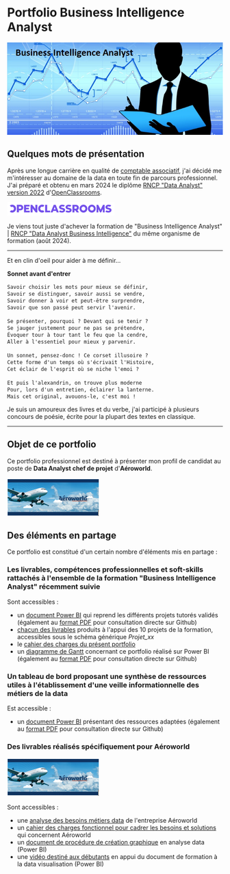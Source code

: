 # Portfolio Business Intelligence Analyst

![Business-Intelligence-Analyst_image](https://github.com/Thierry-Monjo/Portfolio_data_analyst_bi/blob/main/img/Business-Intelligence-Analyst.jpg)

## Quelques mots de présentation
Après une longue carrière en qualité de [comptable associatif](https://www.linkedin.com/in/thierry-monjo-da), j'ai décidé me m'intéresser au domaine de la data en toute fin de parcours professionnel. 
J'ai préparé et obtenu en mars 2024 le diplôme [RNCP "Data Analyst" version 2022](https://www.francecompetences.fr/recherche/rncp/34964/) d'[OpenClassrooms](https://openclassrooms.com/fr/).

![OpenClassrooms_logo](https://github.com/Thierry-Monjo/Portfolio_data_analyst_bi/blob/main/img/OpenClassrooms_logo.png)


Je viens tout juste d'achever la formation de "Business Intelligence Analyst" | [RNCP "Data Analyst Business Intelligence"](https://www.francecompetences.fr/recherche/rncp/37837/) du même organisme de formation (août 2024).

<hr>

Et en clin d'oeil pour aider à me définir...

**Sonnet avant d'entrer**

```
Savoir choisir les mots pour mieux se définir,
Savoir se distinguer, savoir aussi se vendre,
Savoir donner à voir et peut-être surprendre,
Savoir que son passé peut servir l'avenir.

Se présenter, pourquoi ? Devant qui se tenir ?
Se jauger justement pour ne pas se prétendre,
Évoquer tour à tour tant le feu que la cendre,
Aller à l'essentiel pour mieux y parvenir.

Un sonnet, pensez-donc ! Ce corset illusoire ?
Cette forme d'un temps où s'écrivait l'Histoire,
Cet éclair de l'esprit où se niche l'emoi ?

Et puis l'alexandrin, on trouve plus moderne
Pour, lors d'un entretien, éclairer la lanterne.
Mais cet original, avouons-le, c'est moi !
```

Je suis un amoureux des livres et du verbe, j'ai participé à plusieurs concours de poésie, écrite pour la plupart des textes en classique.

<hr>

## Objet de ce portfolio 
Ce portfolio professionnel est destiné à présenter mon profil de candidat au poste de **Data Analyst chef de projet** d'**Aéroworld**.

![Aéroworld_logo](https://github.com/Thierry-Monjo/Portfolio_data_analyst_bi/blob/main/img/Aeroworld.png)


## Des éléments en partage
Ce portfolio est constitué d'un certain nombre d'éléments mis en partage :

### Les livrables, compétences professionnelles et soft-skills rattachés à l'ensemble de la formation "Business Intelligence Analyst" récemment suivie

Sont accessibles :
- un [document Power BI](https://github.com/Thierry-Monjo/Portfolio_data_analyst_bi/blob/main/Projets_OC_BIA/Synthese_projets_tutores.pbix) qui reprend les différents projets tutorés validés (également au [format PDF](https://github.com/Thierry-Monjo/Portfolio_data_analyst_bi/blob/main/Projets_OC_BIA/Synthese_projets_tutores.pdf) pour consultation directe sur Github)
- [chacun des livrables](https://github.com/Thierry-Monjo/Portfolio_data_analyst_bi/blob/main/Projets_OC_BIA/) produits à l'appui des 10 projets de la formation, accessibles sous le schéma générique *Projet_xx*
- le [cahier des charges du présent portfolio](https://github.com/Thierry-Monjo/Portfolio_data_analyst_bi/blob/main/Portfolio/Cahier_des_charges_portfolio_candidat.pdf)
- un [diagramme de Gantt](https://github.com/Thierry-Monjo/Portfolio_data_analyst_bi/blob/main/Portfolio/Gantt_portfolio.pbix) concernant ce portfolio réalisé sur Power BI (également au [format PDF](https://github.com/Thierry-Monjo/Portfolio_data_analyst_bi/blob/main/Portfolio/Gantt_portfolio.pdf) pour consultation directe sur Github)

### Un tableau de bord proposant une synthèse de ressources utiles à l'établissement d'une veille informationnelle des métiers de la data

Est accessible :
- un [document Power BI](https://github.com/Thierry-Monjo/Portfolio_data_analyst_bi/blob/main/Veille_informationnelle_metiers_data/Veille_informationnelle_metiers_data.pbix) présentant des ressources adaptées (également au [format PDF](https://github.com/Thierry-Monjo/Portfolio_data_analyst_bi/blob/main/Veille_informationnelle_metiers_data/Veille_informationnelle_metiers_data.pdf) pour consultation directe sur Github)

### Des livrables réalisés spécifiquement pour Aéroworld

![Aéroworld_logo](https://github.com/Thierry-Monjo/Portfolio_data_analyst_bi/blob/main/img/Aeroworld.png)

Sont accessibles :
- une [analyse des besoins métiers data](https://github.com/Thierry-Monjo/Portfolio_data_analyst_bi/blob/main/Pour_Aeroworld/Analyse_des_besoins_metiers_Aeroworld.pdf) de l'entreprise Aéroworld
- un [cahier des charges fonctionnel pour cadrer les besoins et solutions](https://github.com/Thierry-Monjo/Portfolio_data_analyst_bi/blob/main/Pour_Aeroworld/Cahier_des_charges_fonctionnel_Aeroworld.pdf) qui concernent Aéroworld
- un [document de procédure de création graphique](https://github.com/Thierry-Monjo/Portfolio_data_analyst_bi/blob/main/Formation_equipe/Guide_prise_en_main_%20PowerBI.pdf) en analyse data (Power BI)
- une [vidéo destiné aux débutants](https://github.com/Thierry-Monjo/Portfolio_data_analyst_bi/blob/main/Formation_equipe/Initiation_PowerBI.mp4) en appui du document de formation à la data visualisation (Power BI)
